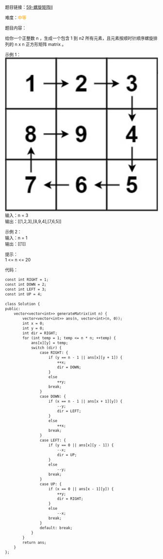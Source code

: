 题目链接：[59-螺旋矩阵II](https://leetcode-cn.com/problems/spiral-matrix-ii/)

难度：<font color="Orange">中等</font>

题目内容：

给你一个正整数 n ，生成一个包含 1 到 n2 所有元素，且元素按顺时针顺序螺旋排列的 n x n 正方形矩阵 matrix 。

示例 1：<br>
![示例1](./59-螺旋矩阵II.png)<br>
输入：n = 3<br>
输出：\[[1,2,3],[8,9,4],[7,6,5]]

示例 2：<br>
输入：n = 1<br>
输出：\[[1]]

提示：<br>
1 <= n <= 20


代码：
```
const int RIGHT = 1;
const int DOWN = 2;
const int LEFT = 3;
const int UP = 4;

class Solution {
public:
    vector<vector<int>> generateMatrix(int n) {
        vector<vector<int>> ans(n, vector<int>(n, 0));
        int x = 0;
        int y = 0;
        int dir = RIGHT;
        for (int temp = 1; temp <= n * n; ++temp) {
            ans[x][y] = temp;
            switch (dir) {
                case RIGHT: {
                    if (y == n - 1 || ans[x][y + 1]) {
                        ++x;
                        dir = DOWN;
                    }
                    else
                        ++y;
                    break;
                }
                case DOWN: {
                    if (x == n - 1 || ans[x + 1][y]) {
                        --y;
                        dir = LEFT;
                    }
                    else
                        ++x;
                    break;
                }
                case LEFT: {
                    if (y == 0 || ans[x][y - 1]) {
                        --x;
                        dir = UP;
                    }
                    else
                        --y;
                    break;
                }
                case UP: {
                    if (x == 0 || ans[x - 1][y]) {
                        ++y;
                        dir = RIGHT;
                    }
                    else
                        --x;
                    break;
                }
                default: break;
            }
        }
        return ans;
    }
};
```